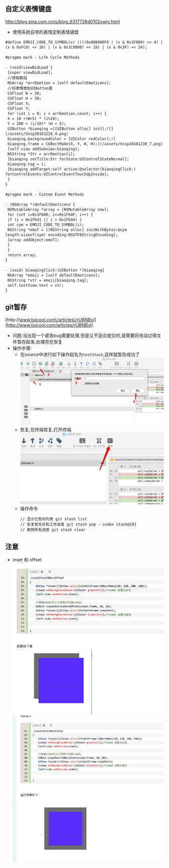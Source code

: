## 自定义表情键盘

[http:\/\/blog.sina.com.cn\/s\/blog\_6317728d0102vwjv.html](http://blog.sina.com.cn/s/blog_6317728d0102vwjv.html)

* 使用系统自带的表情定制表情键盘

```objc
#define EMOJI_CODE_TO_SYMBOL(x) ((((0x808080F0 | (x & 0x3F000) >> 4) | (x & 0xFC0) << 10) | (x & 0x1C0000) << 18) | (x & 0x3F) << 24);

#pragma mark - Life Cycle Methods

- (void)viewDidLoad {
 [super viewDidLoad];
 //获取数组
 NSArray *arrEmotion = [self defaultEmoticons];
 //将表情放到UIButton里
 CGFloat W = 30;
 CGFloat H = 30;
 CGFloat X;
 CGFloat Y;
 for (int i = 0; i < arrEmotion.count; i++) {
 X = 10 +(W+5) * (i%10);
 Y = 260 + (i/10)* (H + 5);
 UIButton *biaoqing =[[UIButton alloc] init];![](/assets/Snip20161228_4.png)
 biaoqing.backgroundColor = [UIColor redColor];![
 biaoqing.frame = CGRectMake(X, Y, W, H);](/assets/Snip20161230_7.png)
 [self.view addSubview:biaoqing];
 NSString *Str = arrEmotion[i];
 [biaoqing setTitle:Str forState:UIControlStateNormal];
 biaoqing.tag = i;
 [biaoqing addTarget:self action:@selector(biaoqingClick:) forControlEvents:UIControlEventTouchUpInside];
 }
}

#pragma mark - Custom Event Methods

- (NSArray *)defaultEmoticons {
 NSMutableArray *array = [NSMutableArray new];
 for (int i=0x1F600; i<=0x1F64F; i++) {
 if (i < 0x1F641 || i > 0x1F644) {
 int sym = EMOJI_CODE_TO_SYMBOL(i);
 NSString *emoT = [[NSString alloc] initWithBytes:&sym length:sizeof(sym) encoding:NSUTF8StringEncoding];
 [array addObject:emoT];
 }
 }
 return array;
}

- (void) biaoqingClick:(UIButton *)biaoqing{
 NSArray *emoji = [self defaultEmoticons];
 NSString *str = emoji[biaoqing.tag];
 self.textView.text = str;
}
```

## git暂存

[http:\/\/www.tuicool.com\/articles\/rUBNBvI](http://www.tuicool.com/articles/rUBNBvI)

* 问题:当出现一个紧急bug需要处理,但是又不适合提交时,就需要将改动过得文件暂存起来,处理完在恢复
* 操作步骤:
  * 在source中进行如下操作起名为`testStash`,这样就暂存成功了
    ![](/assets/Snip20161230_6.png)
  * 恢复,在终端恢复,打开终端
    ![](/assets/Snip20161230_7.png)
  * 操作命令
    ```objc
    // 显示已暂存列表 git stash list
    // 恢复暂存区和工作进度 git stash pop --index stash@{0}
    // 删除所有进度 git stash clear
    ```



## 注意

* inset 和 offset
  ![](/assets/Snip20161220_3.png)
  ![](/assets/Snip20161220_2.png)

